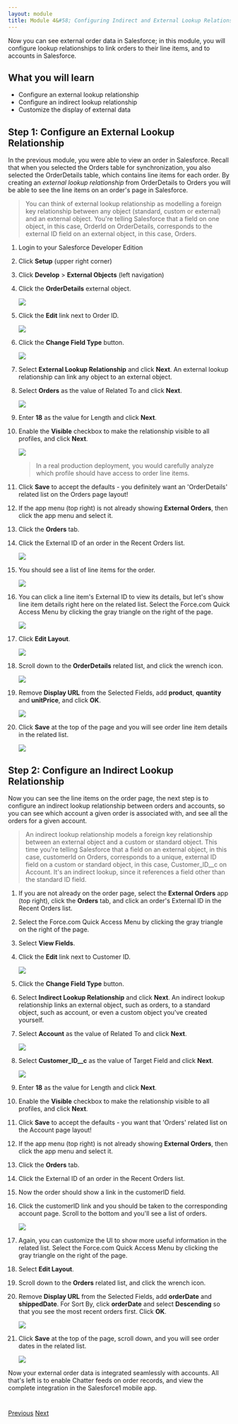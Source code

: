 ```yaml
---
layout: module
title: Module 4&#58; Configuring Indirect and External Lookup Relationships
---
```


Now you can see external order data in Salesforce; in this module, you will configure lookup relationships to link orders to their line items, and to accounts in Salesforce.

## What you will learn
- Configure an external lookup relationship
- Configure an indirect lookup relationship
- Customize the display of external data

## Step 1: Configure an External Lookup Relationship

In the previous module, you were able to view an order in Salesforce. Recall that when you selected the Orders table for synchronization, you also selected the OrderDetails table, which contains line items for each order. By creating an *external lookup relationship* from OrderDetails to Orders you will be able to see the line items on an order's page in Salesforce.

> You can think of external lookup relationship as modelling a foreign key relationship between any object (standard, custom or external) and an external object. You're telling Salesforce that a field on one object, in this case, OrderId on OrderDetails, corresponds to the external ID field on an external object, in this case, Orders.

1. Login to your Salesforce Developer Edition

1. Click **Setup** (upper right corner)

1. Click **Develop** > **External Objects** (left navigation)

1. Click the **OrderDetails** external object.

	![](images/click-order-details.png)

1. Click the **Edit** link next to Order ID.

	![](images/edit-order-id.png)

1. Click the **Change Field Type** button.

	![](images/change-order-id.png)

1. Select **External Lookup Relationship** and click **Next**. An external lookup relationship can link any object to an external object.

1. Select **Orders** as the value of Related To and click **Next**.

	![](images/select-orders.png)

1. Enter **18** as the value for Length and click **Next**.

1. Enable the **Visible** checkbox to make the relationship visible to all profiles, and click **Next**.

	![](images/order-field-visibility.png)

	> In a real production deployment, you would carefully analyze which profile should have access to order line items.

1. Click **Save** to accept the defaults - you definitely want an 'OrderDetails' related list on the Orders page layout!

1. If the app menu (top right) is not already showing **External Orders**, then click the app menu and select it.

1. Click the **Orders** tab.

1. Click the External ID of an order in the Recent Orders list.

	![](images/click-recent-order.png)

1. You should see a list of line items for the order.

	![](images/order-with-list.png)

1. You can click a line item's External ID to view its details, but let's show line item details right here on the related list. Select the Force.com Quick Access Menu by clicking the gray triangle on the right of the page.

	![](images/order-click-quick-access.png)	

1. Click **Edit Layout**.

	![](images/edit-orders-layout.png)	

1. Scroll down to the **OrderDetails** related list, and click the wrench icon.

	![](images/edit-orderdetails-list.png)	

1. Remove **Display URL** from the Selected Fields, add **product**, **quantity** and **unitPrice**, and click **OK**.

	![](images/orderdetails-related-list-properties.png)	

1. Click **Save** at the top of the page and you will see order line item details in the related list.

	![](images/order-with-edited-list.png)

## Step 2: Configure an Indirect Lookup Relationship

Now you can see the line items on the order page, the next step is to configure an indirect lookup relationship between orders and accounts, so you can see which account a given order is associated with, and see all the orders for a given account.

> An indirect lookup relationship models a foreign key relationship between an external object and a custom or standard object. This time you're telling Salesforce that a field on an external object, in this case, customerId on Orders, corresponds to a unique, external ID field on a custom or standard object, in this case, Customer\_ID__c on Account. It's an indirect lookup, since it references a field other than the standard ID field.

1. If you are not already on the order page, select the **External Orders** app (top right), click the **Orders** tab, and click an order's External ID in the Recent Orders list.

1. Select the Force.com Quick Access Menu by clicking the gray triangle on the right of the page.

1. Select **View Fields**.

1. Click the **Edit** link next to Customer ID.

	![](images/edit-customer-id.png)

1. Click the **Change Field Type** button.

1. Select **Indirect Lookup Relationship** and click **Next**. An indirect lookup relationship links an external object, such as orders, to a standard object, such as account, or even a custom object you've created yourself.

1. Select **Account** as the value of Related To and click **Next**.

	![](images/select-account.png)

1. Select **Customer\_ID__c** as the value of Target Field and click **Next**.

	![](images/select-customer-id.png)

1. Enter **18** as the value for Length and click **Next**.

1. Enable the **Visible** checkbox to make the relationship visible to all profiles, and click **Next**.

1. Click **Save** to accept the defaults - you want that 'Orders' related list on the Account page layout!

1. If the app menu (top right) is not already showing **External Orders**, then click the app menu and select it.

1. Click the **Orders** tab.

1. Click the External ID of an order in the Recent Orders list.

1. Now the order should show a link in the customerID field.

1. Click the customerID link and you should be taken to the corresponding account page. Scroll to the bottom and you'll see a list of orders.

	![](images/orders-related-list.png)

1. Again, you can customize the UI to show more useful information in the related list. Select the Force.com Quick Access Menu by clicking the gray triangle on the right of the page.

1. Select **Edit Layout**.

1. Scroll down to the **Orders** related list, and click the wrench icon.

1. Remove **Display URL** from the Selected Fields, add **orderDate** and **shippedDate**. For Sort By, click **orderDate** and select **Descending** so that you see the most recent orders first. Click **OK**.

	![](images/orders-related-list-properties.png)	

1. Click **Save** at the top of the page, scroll down, and you will see order dates in the related list.

	![](images/account-with-edited-list.png)

Now your external order data is integrated seamlessly with accounts. All that's left is to enable Chatter feeds on order records, and view the complete integration in the Salesforce1 mobile app.

<div class="row" style="margin-top:40px;">
<div class="col-sm-12">
<a href="configure-data-source-objects.html" class="btn btn-default"><i class="glyphicon glyphicon-chevron-left"></i> Previous</a>
<a href="enable-chatter-salesforce1.html" class="btn btn-default pull-right">Next <i class="glyphicon glyphicon-chevron-right"></i></a>
</div>
</div>
